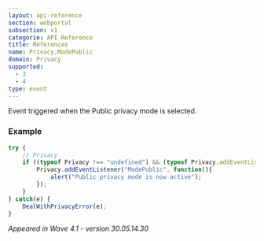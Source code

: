 ```yaml
---
layout: api-reference
section: webportal
subsection: v1
categorie: API Reference
title: References
name: Privacy.ModePublic
domain: Privacy
supported:
  - 3
  - 4
type: event
---
```

Event triggered when the Public privacy mode is selected.

### Example

```javascript
try {
	// Privacy
	if ((typeof Privacy !== "undefined") && (typeof Privacy.addEventListener !== "undefined")) {
		Privacy.addEventListener("ModePublic", function(){
			alert("Public privacy mode is now active");
		});
	}
} catch(e) {
	DealWithPrivacyError(e);
}
```

*Appeared in Wave 4.1 - version 30.05.14.30*